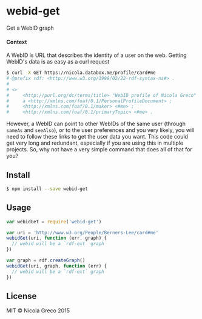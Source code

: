 # webid-get

Get a WebID graph

#### Context

A WebID is URL that describes the identity of a user on the web. Getting WebID's data is as easy as a curl request

```bash
$ curl -X GET https://nicola.databox.me/profile/card#me
# @prefix rdf: <http://www.w3.org/1999/02/22-rdf-syntax-ns#> .
# 
# <>
#     <http://purl.org/dc/terms/title> "WebID profile of Nicola Greco" ;
#     a <http://xmlns.com/foaf/0.1/PersonalProfileDocument> ;
#     <http://xmlns.com/foaf/0.1/maker> <#me> ;
#     <http://xmlns.com/foaf/0.1/primaryTopic> <#me> .
```

However, a WebID can point to other WebIDs of the same user (through `sameAs` and `seeAlso`), or to the user preferences and you very likely, you will need to follow these links to get the user data you want. This code could get very long and redundant, especially if you are using this in multiple projects. So, why not have a very simple command that does all of that for you?

## Install

```bash
$ npm install --save webid-get
```

## Usage

```javascript
var webidGet = require('webid-get')

var uri = 'http://www.w3.org/People/Berners-Lee/card#me'
webidGet(uri, function (err, graph) {
  // webid will be a `rdf-ext` graph
})

var graph = rdf.createGraph()
webidGet(uri, graph, function (err) {
  // webid will be a `rdf-ext` graph
})
```

## License

MIT &copy; Nicola Greco 2015
